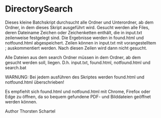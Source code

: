 # DirectorySearch

Dieses kleine Batchskript durchsucht alle Ordner und Unterordner, ab dem Ordner, in dem dieses Skript ausgeführt wird.
Gesucht werden alle Files, deren Dateiname Zeichen oder Zeichenketten enthält, die in input.txt zeilenweise festgelegt sind.
Die Ergebnisse werden in found.html und notfound.html abgespeichert.
Zeilen können in input.txt mit vorangestelltem ; auskommentiert werden. Nach diesen Zeilen wird dann nicht gesucht.

Alle Dateien aus dem search Ordner müssen in dem Ordner, ab dem gesucht werden soll, liegen. D.h. input.txt, found.html, notfound.html und search.bat

WARNUNG: Bei jedem ausführen des Skriptes werden found.html und notfound.html überschrieben!

Es empfiehlt sich found.html und notfound.html mit Chrome, Firefox oder Edge zu öffnen, da so bequem gefundene PDF- und Bilddateien geöffnet werden können.

Author Thorsten Schartel
